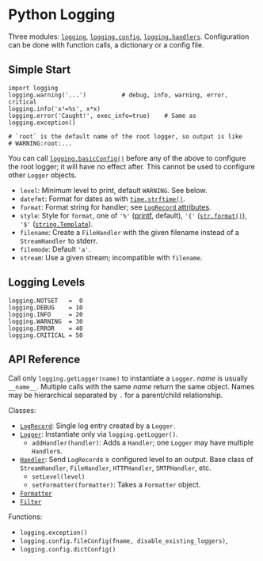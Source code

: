 Python Logging
==============

Three modules: [`logging`], [`logging.config`], [`logging.handlers`].
Configuration can be done with function calls, a dictionary or a
config file.

Simple Start
------------

    import logging
    logging.warning('...')          # debug, info, warning, error, critical
    logging.info('x²=%s', x*x)
    logging.error('Caught!', exec_info=true)    # Same as logging.exception()

    # `root` is the default name of the root logger, so output is like
    # WARNING:root:...

You can call [`logging.basicConfig()`] before any of the above to
configure the root logger; it will have no effect after. This cannot
be used to configure other `Logger` objects.
- `level`: Minimum level to print, default `WARNING`. See below.
- `datefmt`: Format for dates as with [`time.strftime()`].
- `format`: Format string for handler; see [`LogRecord` attributes].
- `style`: Style for `format`, one of `'%'` ([printf], default), `'{'`
  ([`str.format()`]), `'$'` ([`string.Template`]).
- `filename`: Create a `FileHandler` with the given filename instead
  of a `StreamHandler` to stderr.
- `filemode`: Default `'a'`.
- `stream`: Use a given stream; incompatible with `filename`.


Logging Levels
--------------

    logging.NOTSET   =  0
    logging.DEBUG    = 10
    logging.INFO     = 20
    logging.WARNING  = 30
    logging.ERROR    = 40
    logging.CRITICAL = 50


API Reference
-------------

Call only `logging.getLogger(name)` to instantiate a `Logger`. _name_
is usually `__name__`. Multiple calls with the same _name_ return the
same object. Names may be hierarchical separated by `.` for a
parent/child relationship.

Classes:
- [`LogRecord`]: Single log entry created by a `Logger`.
- [`Logger`]: Instantiate only via `logging.getLogger()`.
  - `addHandler(handler)`: Adds a `Handler`; one `Logger` may have
    multiple `Handler`s.
- [`Handler`]: Send `LogRecord`s ≥  configured level to an output.
  Base class of `StreamHandler`, `FileHandler`, `HTTPHandler`,
  `SMTPHandler`, etc.
  - `setLevel(level)`
  - `setFormatter(formatter)`: Takes a `Formatter` object.
- [`Formatter`]
- [`Filter`]

Functions:
- `logging.exception()`
- `logging.config.fileConfig(fname, disable_existing_loggers)`,
- `logging.config.dictConfig()`



[`Filter`]: https://docs.python.org/3/library/logging.html#filter-objects
[`Formatter`]: https://docs.python.org/3/library/logging.html#formatter-objects
[`Handler`]: https://docs.python.org/3/library/logging.html#handler-objects
[`LogRecord` attributes]: https://docs.python.org/3/library/logging.html#logrecord-attributes
[`LogRecord`]: https://docs.python.org/3/library/logging.html#logrecord-objects
[`Logger`]: https://docs.python.org/3/library/logging.html#logger-objects
[`logging.basicConfig()`]: https://docs.python.org/3/library/logging.html?highlight=basicconfig#logging.basicConfig
[`logging.config`]: https://docs.python.org/3/library/logging.config.html
[`logging.handlers`]: https://docs.python.org/3/library/logging.handlers.html
[`logging`]: https://docs.python.org/3/library/logging.html
[`str.format()`]: https://docs.python.org/3/library/stdtypes.html#str.format
[`string.Template`]: https://docs.python.org/3/library/string.html#string.Template
[`time.strftime()`]: https://docs.python.org/3/library/time.html#time.strftime
[printf]: https://docs.python.org/3/library/stdtypes.html#old-string-formatting
